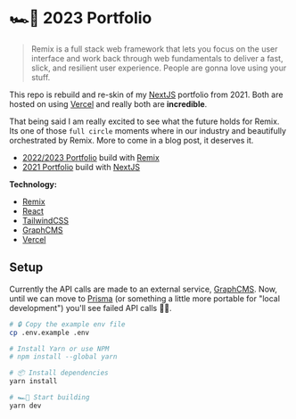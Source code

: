 # 🏎️💨 2023 Portfolio

> Remix is a full stack web framework that lets you focus on the user interface and work back through web fundamentals to deliver a fast, slick, and resilient user experience. People are gonna love using your stuff.

This repo is rebuild and re-skin of my [NextJS][nextjs] portfolio from 2021. Both are hosted on using [Vercel][vercel] and really both are **incredible**.

That being said I am really excited to see what the future holds for Remix. Its one of those `full circle` moments where in our industry and beautifully orchestrated by Remix. More to come in a blog post, it deserves it.

- [2022/2023 Portfolio](https://mattscholta.com) build with [Remix][remix]
- [2021 Portfolio](https://2021.mattscholta.com) build with [NextJS][nextjs]

**Technology:**

- [Remix][remix]
- [React](https://reactjs.org)
- [TailwindCSS](https://tailwindcss.com)
- [GraphCMS][graphcms]
- [Vercel][vercel]

## Setup

Currently the API calls are made to an external service, [GraphCMS][graphcms]. Now, until we can move to [Prisma](https://www.prisma.io/) (or something a little more portable for "local development") you'll see failed API calls 🤷‍♂️.

```bash
# 🔒 Copy the example env file
cp .env.example .env

# Install Yarn or use NPM
# npm install --global yarn

# 📦 Install dependencies
yarn install

# 🏎️💨 Start building
yarn dev
```

<!-- Links -->

[graphcms]: https://graphcms.com "GraphCMS"
[nextjs]: https://nextjs.org "NextJS"
[remix]: https://remix.run "Remix"
[vercel]: https://vercel.com "Vercel"
